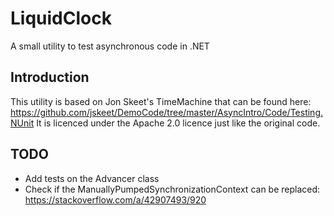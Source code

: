 # LiquidClock
A small utility to test asynchronous code in .NET

## Introduction
This utility is based on Jon Skeet's TimeMachine that can be found here: https://github.com/jskeet/DemoCode/tree/master/AsyncIntro/Code/Testing.NUnit
It is licenced under the Apache 2.0 licence just like the original code.

## TODO
- Add tests on the Advancer class
- Check if the ManuallyPumpedSynchronizationContext can be replaced: https://stackoverflow.com/a/42907493/920